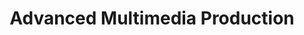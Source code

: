 ---
title: Advanced Multimedia Production
number: COMM 481
description: EXAMPLE DESCRIPTION
bulletin-link: http://bulletins.psu.edu/undergrad/courses/c/comm/481
pathway-list:
---